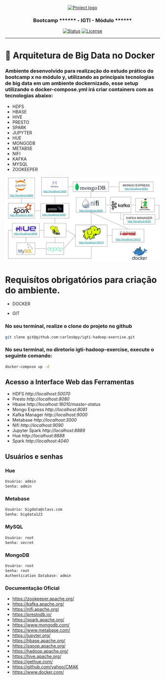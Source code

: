 
<p align="center">
  <a href="" rel="noopener">
 <img width=210px height=200px src="https://media-exp1.licdn.com/dms/image/C4D0BAQG7OjFosqn9dA/company-logo_200_200/0/1625776698161?e=2159024400&v=beta&t=1yvuOj8Q0MbxulP1hEfwjY5U55aU8VdBW77FNJISzpI" alt="Project logo"></a>
</p>

<h3 align="center">Bootcamp ****** - IGTI - Módulo ******</h3>

<div align="center">

[![Status](https://img.shields.io/badge/status-active-success.svg)]()
[![License](https://img.shields.io/badge/license-MIT-blue.svg)](/LICENSE)

</div>

---
# 📝 Arquitetura de Big Data no Docker <a name = "about"></a>

### Ambiente desenvolvido para realização do estudo prático do bootcamp x no módulo y, utilizando as principais tecnologias de big data em um ambiente dockernizado, esse setup utilizando o docker-compose.yml irá criar containers com as tecnologias abaixo:

- HDFS
- HBASE
- HIVE
- PRESTO
- SPARK
- JUPYTER
- HUE
- MONGODB
- METABSE
- NIFI
- KAFKA
- MYSQL
- ZOOKEEPER

![Ecossistema](docs/img/bigdata.jpeg)

# Requisítos obrigatórios para criação do ambiente.

- DOCKER

- GIT

### No seu terminal, realize o clone do projeto no github

```bash
git clone git@github.com:carlosbpy/igti-hadoop-exercise.git
```

### No seu terminal, no diretorio igti-hadoop-exercise, execute o seguinte comando:
```bash
docker-compose up -d
```        


## Acesso a Interface Web das Ferramentas
 
* HDFS *http://localhost:50070*
* Presto *http://localhost:8080*
* Hbase *http://localhost:16010/master-status*
* Mongo Express *http://localhost:8081*
* Kafka Manager *http://localhost:9000*
* Metabase *http://localhost:3000*
* Nifi *http://localhost:9090*
* Jupyter Spark *http://localhost:8889*
* Hue *http://localhost:8888*
* Spark *http://localhost:4040*

## Usuários e senhas

   ### Hue
    Usuário: admin
    Senha: admin

   ### Metabase
    Usuário: bigdata@class.com
    Senha: bigdata123 

   ### MySQL
    Usuário: root
    Senha: secret
   
   ### MongoDB
    Usuário: root
    Senha: root
    Authentication Database: admin



### Documentação Oficial
* https://zookeeper.apache.org/
* https://kafka.apache.org/
* https://nifi.apache.org/
* https://prestodb.io/
* https://spark.apache.org/
* https://www.mongodb.com/
* https://www.metabase.com/
* https://jupyter.org/
* https://hbase.apache.org/
* https://sqoop.apache.org/
* https://hadoop.apache.org/
* https://hive.apache.org/
* https://gethue.com/
* https://github.com/yahoo/CMAK
* https://www.docker.com/
